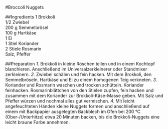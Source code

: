 #Broccoli Nuggets

##Ingredients
1  		Brokkoli  
1/2  		Zwiebel  
200 g		Semmelbrösel  
100 g		Hartkäse  
1  		Ei  
1 Stiel 	Koriander  
2 Stiele	Rosmarin  
   		Salz, Pfeffer

##Preparation
*1.*
Brokkoli in kleine Röschen teilen und in einem Kochtopf blanchieren. Anschließend im Universalzerkleinerer oder Standmixer zerkleinern.
*2.*
Zwiebel schälen und fein hacken. Mit dem Brokkoli, den Semmelbröseln, Hartkäse und Ei zu einem homogenen Teig verkneten.
*3.*
Koriander und Rosmarin waschen und trocken schütteln. Koriander feinhacken. Rosmarinblättchen von den Stielen zupfen, fein hacken und zusammen mit dem Koriander zur Brokkoli-Käse-Masse geben. Mit Salz und Pfeffer würzen und nochmal alles gut vermischen.
*4.*
Mit leicht angefeuchteten Händen kleine Nuggets formen und anschließend auf einem mit Backpapier ausgelegten Backblech im Ofen bei 200 °C (Ober-/Unterhitze) etwa 20 Minuten backen, bis die Brokkoli-Nuggets eine leicht braune Farbe annehmen.
